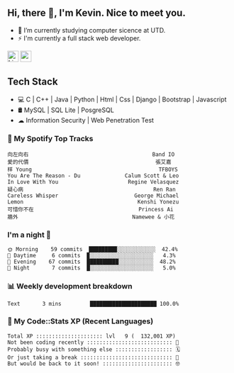 ## Hi, there 👋, I'm Kevin. Nice to meet you.

- 🌱 I’m currently studying computer sicence at UTD.
- ⚡ I'm currently a full stack web developer.

<a href="https://www.linkedin.com/in/kevin12686/"><img alt="LinkedIn" src="https://img.shields.io/badge/linkedin%20-%230077B5.svg?&style=for-the-badge&logo=linkedin&logoColor=white" height=25></a>
<a href="https://www.instagram.com/kevin12686/"><img src="https://img.shields.io/badge/instagram-3f729b?&style=for-the-badge&logo=instagram&logoColor=white" height=25></a>

## Tech Stack

* 💻 C | C++ | Java | Python | Html | Css | Django | Bootstrap | Javascript
* 🛢️ MySQL | SQL Lite | PosgreSQL
* ☁ Information Security | Web Penetration Test

### 🎵 My Spotify Top Tracks

<!-- spotify start -->

```text
向左向右                                       Band IO
愛的代價                                        張艾嘉
样 Young                                        TFBOYS
You Are The Reason - Du              Calum Scott & Leo
In Love With You                      Regine Velasquez
疑心病                                         Ren Ran
Careless Whisper                        George Michael
Lemon                                    Kenshi Yonezu
可惜你不在                                 Princess Ai
牆外                                    Namewee & 小花
```

<!-- spotify end -->

### I'm a night 🦉

<!-- early_bird start -->

```text
🌞 Morning    59 commits  ████████▉░░░░░░░░░░░░  42.4%
🌆 Daytime     6 commits  ▉░░░░░░░░░░░░░░░░░░░░   4.3%
🌃 Evening    67 commits  ██████████░░░░░░░░░░░  48.2%
🌙 Night       7 commits  █░░░░░░░░░░░░░░░░░░░░   5.0%
```

<!-- early_bird end -->

### 📊 Weekly development breakdown

<!-- code_time start -->

```text
Text       3 mins         █████████████████████ 100.0%
```

<!-- code_time end -->

### 🧰 My Code::Stats XP (Recent Languages)

<!-- codestats start -->

```text
Total XP ::::::::::::::::::::: lvl   9 (  132,001 XP) 
Not been coding recently ::::::::::::::::::::::::::: 🙈
Probably busy with something else :::::::::::::::::: 🗓
Or just taking a break ::::::::::::::::::::::::::::: 🌴
But would be back to it soon! :::::::::::::::::::::: 🤓
```

<!-- codestats end -->
